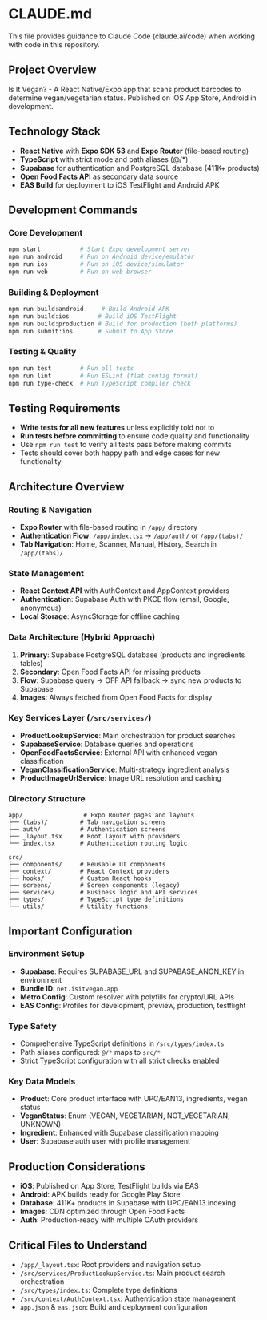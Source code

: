 # CLAUDE.md

This file provides guidance to Claude Code (claude.ai/code) when working with code in this repository.

## Project Overview

Is It Vegan? - A React Native/Expo app that scans product barcodes to determine vegan/vegetarian status. Published on iOS App Store, Android in development.

## Technology Stack

- **React Native** with **Expo SDK 53** and **Expo Router** (file-based routing)
- **TypeScript** with strict mode and path aliases (@/\*)
- **Supabase** for authentication and PostgreSQL database (411K+ products)
- **Open Food Facts API** as secondary data source
- **EAS Build** for deployment to iOS TestFlight and Android APK

## Development Commands

### Core Development

```bash
npm start           # Start Expo development server
npm run android     # Run on Android device/emulator
npm run ios         # Run on iOS device/simulator
npm run web         # Run on web browser
```

### Building & Deployment

```bash
npm run build:android     # Build Android APK
npm run build:ios        # Build iOS TestFlight
npm run build:production # Build for production (both platforms)
npm run submit:ios       # Submit to App Store
```

### Testing & Quality

```bash
npm run test        # Run all tests
npm run lint        # Run ESLint (flat config format)
npm run type-check  # Run TypeScript compiler check
```

## Testing Requirements

- **Write tests for all new features** unless explicitly told not to
- **Run tests before committing** to ensure code quality and functionality
- Use `npm run test` to verify all tests pass before making commits
- Tests should cover both happy path and edge cases for new functionality

## Architecture Overview

### Routing & Navigation

- **Expo Router** with file-based routing in `/app/` directory
- **Authentication Flow**: `/app/index.tsx` → `/app/auth/` or `/app/(tabs)/`
- **Tab Navigation**: Home, Scanner, Manual, History, Search in `/app/(tabs)/`

### State Management

- **React Context API** with AuthContext and AppContext providers
- **Authentication**: Supabase Auth with PKCE flow (email, Google, anonymous)
- **Local Storage**: AsyncStorage for offline caching

### Data Architecture (Hybrid Approach)

1. **Primary**: Supabase PostgreSQL database (products and ingredients tables)
2. **Secondary**: Open Food Facts API for missing products
3. **Flow**: Supabase query → OFF API fallback → sync new products to Supabase
4. **Images**: Always fetched from Open Food Facts for display

### Key Services Layer (`/src/services/`)

- **ProductLookupService**: Main orchestration for product searches
- **SupabaseService**: Database queries and operations
- **OpenFoodFactsService**: External API with enhanced vegan classification
- **VeganClassificationService**: Multi-strategy ingredient analysis
- **ProductImageUrlService**: Image URL resolution and caching

### Directory Structure

```
app/                 # Expo Router pages and layouts
├── (tabs)/         # Tab navigation screens
├── auth/           # Authentication screens
├── _layout.tsx     # Root layout with providers
└── index.tsx       # Authentication routing logic

src/
├── components/     # Reusable UI components
├── context/        # React Context providers
├── hooks/          # Custom React hooks
├── screens/        # Screen components (legacy)
├── services/       # Business logic and API services
├── types/          # TypeScript type definitions
└── utils/          # Utility functions
```

## Important Configuration

### Environment Setup

- **Supabase**: Requires SUPABASE_URL and SUPABASE_ANON_KEY in environment
- **Bundle ID**: `net.isitvegan.app`
- **Metro Config**: Custom resolver with polyfills for crypto/URL APIs
- **EAS Config**: Profiles for development, preview, production, testflight

### Type Safety

- Comprehensive TypeScript definitions in `/src/types/index.ts`
- Path aliases configured: `@/*` maps to `src/*`
- Strict TypeScript configuration with all strict checks enabled

### Key Data Models

- **Product**: Core product interface with UPC/EAN13, ingredients, vegan status
- **VeganStatus**: Enum (VEGAN, VEGETARIAN, NOT_VEGETARIAN, UNKNOWN)
- **Ingredient**: Enhanced with Supabase classification mapping
- **User**: Supabase auth user with profile management

## Production Considerations

- **iOS**: Published on App Store, TestFlight builds via EAS
- **Android**: APK builds ready for Google Play Store
- **Database**: 411K+ products in Supabase with UPC/EAN13 indexing
- **Images**: CDN optimized through Open Food Facts
- **Auth**: Production-ready with multiple OAuth providers

## Critical Files to Understand

- `/app/_layout.tsx`: Root providers and navigation setup
- `/src/services/ProductLookupService.ts`: Main product search orchestration
- `/src/types/index.ts`: Complete type definitions
- `/src/context/AuthContext.tsx`: Authentication state management
- `app.json` & `eas.json`: Build and deployment configuration
